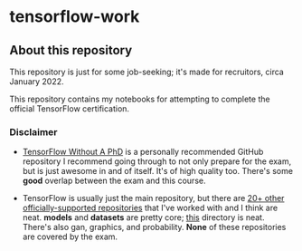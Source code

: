 # tensorflow-work

## About this repository

This repository is just for some job-seeking; it's made for recruitors, circa January 2022.

This repository contains my notebooks for attempting to complete the official TensorFlow certification.

<!---## The official TensorFlow Certificate is gold here

This is important, so ALL of the arguments here revolve around convincing you that 1. the certification itself is important and good, and 2.) that I've done enough work to make the argument that while although I don't actually have the certification at this time, for all intents and purposes regarding employment, this repository and its contents are evidence enough that I practically do have the official TensorFlow Certification, at this time.

A lot of candidates may lie on their resume and put the word "TensorFlow" on it because it's a buzz word and it makes you look like cool coder and so maybe you'll  get the job.  Maybe it's a bit more humble than that, in that you honestly do have some at-home hobbyist experience with TensorFlow, getting it installed and working some little idea of your own.  Maybe you're hiring a legitimate TensorFlow engineer that has recent and long-years experience with TF for a prior company, but since the TF ecosystem and the purpose of  TF is so wide and varied, may he does indeed have extensive TensorFlow experience, he has experience in a part of TensorFlow that is **COMPLETELY DISJOINT** from what you need right now at the company.

This certification fixes that.  This is the only officially-recognized certification for the technology.  TensorFlow has changed much from 1.0 to 2.0, and the latest exams test on 2.0.  You want candidates that actually know what they are doing, and are indeed not simply putting the buzz word on their resume, and that's the intent of this repository.  Suffice it to say that intention of this section of this document is to make sure the reader understands that t the certification is importantand the rest of the document revolves around convincing you that I've done everything to reasonably attain it, short of paying the fee.--->

<!---## More Information

This is some recent work, for a job interview purposes.  It's a collection of Python notebooks corresponding to the format used by theh official TensorFlow documentation (which is Python notebooks).

Coursera has a course called "Practical Tensorflow", but I've luckily discovered the one and only public GitHub repository that the course uses, and pretty much studied the contents of that repository.  This specific online course is officially referenced by the TensorFlow exam study guide.

The TensorFlow Certificate official exam guide is a 9-page PDF file, of which the "Skills checklist" section is the most important, and it is broken down into 5 parts.  The main reason in bringing this up is that it shows that I've narrowed down.  The exam guide is just like the ones in college: they tell you exactly what is going to be covered by the exam.  Just as importantly, it also tells you what NOT to learn, in order to pass the exam; this is worth noting because there is a lot of TensorFlow documentation, and so identifying what NOT to look at saves time.--->

<!---## About the references

- The official TensorFlow Certificate web page: https://www.tensorflow.org/certificate.  You start here.  Here you'll find [the 9-page exam guide](https://www.tensorflow.org/extras/cert/TF_Certificate_Candidate_Handbook.pdf), and even [the candidate technical guide](https://www.tensorflow.org/extras/cert/Setting_Up_TF_Developer_Certificate_Exam.pdf).  It tells you exactly what will be covered by the exam and also everything that *won't* be covered, which is crucial.  TensorFlow has many uses and a lot of documentation about each use, but a large amount of that won't be covered by the exam, so identify what that is and then _only_ do that and no more than that.

- The exam guide specifies CNNs, natural language processing, and time series enalysis.

- Both the study guide and the certificate web page state that "everything that is covered by the exam can be found in the official TensorFlow guides and tutorials."

- There are 2 officially recognized/referred online courses, regarding the TensorFlow certification: the one from [Coursera](https://www.coursera.org/professional-certificates/tensorflow-in-practice#courses), and the one from [Udacity](https://www.udacity.com/course/intro-to-tensorflow-for-deep-learning--ud187).  I believe that each online course has a GitHub repository, and are https://github.com/lmoroney/dlaicourse, and https://github.com/tensorflow/examples/tree/master/courses/udacity_intro_to_tensorflow_for_deep_learning.

- [Google Colab](https://colab.research.google.com) has made it very easy to do everything you need in TensorFlow, using only the web browser.  I have indeed dealt with the various issues regarding just installing TensorFlow, like making sure your CPU has the appropriate instruction set, managing a Python virtual environment via pip, maybe using Bazel to build it from source to build a Python wheel, etc., even Docker.  But with Colab, everything is entirely in the cloud and in the web browser, and it's free, and you can import TensorFlow and it just works.  It also integrates with GitHub very well, so it's a perfect combination for practing 100% of everything required for the exam.--->

<!---## So please hire me

You might be surprised to find that I myself **DO NOT** have a TensorFlow certification at the moment.  I can't afford (if you don't know, the exam costs exactly **$100**) the money or time right now (if you don't know, you're given 5 hours to take the exam).  However, I did the next best thing, which is to do research and narrow down, and document, what it takes to **very minimally** and **very reasonably** demonstrate that you'd done everything about successfully taking and passing the exam, except pay the fee.

If I've found the 2 GitHub URLs used behind the only 2 officially-supported Udacity/Coursera courses/specializations, and made extensive use of Colab to work very efficiently, and have dabbled in the other 20 or so official TensorFow repositories (and not just the main popular one), and I have my own datasets to work with (in addition to the ones provided built-in to TensorFlow), then I'm a worthy candidate for your company.  This is arguing that while although I don't currently actually literally have a TensorFlow Certificate right now, I've done some high-quality thought and work about it, such that I'd be a good candidate for your company.  I'm arguing to the degree that we can both agree that I *practically* have one.--->

### Disclaimer

- [TensorFlow Without A PhD](https://github.com/GoogleCloudPlatform/tensorflow-without-a-phd/) is a personally recommended GitHub repository I recommend going through to not only prepare for the exam, but is just awesome in and of itself.  It's of high quality too.  There's some **good** overlap between the exam and this course.

- TensorFlow is usually just the main repository, but there are [20+ other officially-supported repositories](https://github.com/orgs/tensorflow/repositories) that I've worked with and I think are neat. **models** and **datasets** are pretty core; [this](https://github.com/tensorflow/models/blob/master/research/object_detection/) directory is neat.  There's also gan, graphics, and probability.  **None** of these repositories are covered by the exam.
